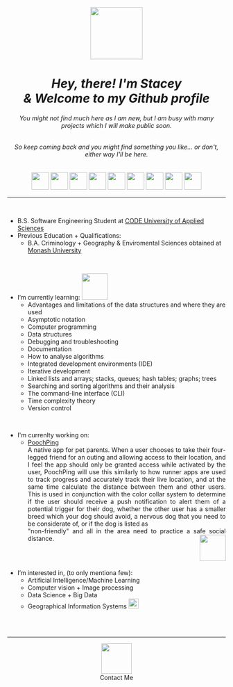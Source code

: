 <div align="center">
  <img  src="https://media1.giphy.com/media/KzJkzjggfGN5Py6nkT/giphy.gif?cid=790b761146ac9a6793d2ef59478ce0d455b1a672eb60a7ff&rid=giphy.gif&ct=s" 
  alt="" width="120" height="120">

  # _Hey, there! I'm Stacey_ <br> _& Welcome to my Github profile_
  ###### You might not find much here as I am new, but I am busy with many projects which I will make public soon. 
  ###### So keep coming back and you might find something you like... or don't, either way I'll be here.
</div>

<div align="center">
  <img src="https://img.icons8.com/nolan/64/html-5.png" height="40"/>
  <img src="https://img.icons8.com/nolan/50/css-filetype.png" height="40"/>
  <img src="https://img.icons8.com/nolan/50/javascript.png" height="40"/>
  <img src="https://img.icons8.com/nolan/64/python.png" height="40"/> 
  <img src="https://img.icons8.com/nolan/50/mac-os.png" height="40"/>
  <img src="https://img.icons8.com/nolan/64/linux--v2.png" height="40"/>
  <img src="https://img.icons8.com/nolan/64/pycharm.png" height="40"/>
  <img src="https://img.icons8.com/nolan/64/visual-studio-code-2019.png" height="40"/>
  <img src="https://img.icons8.com/nolan/50/github.png" height="40"/>
</div>

<hr>
<br>

* B.S. Software Engineering Student at <a href="https://code.berlin/en/">CODE University of Applied Sciences</a> 
* Previous Education + Qualifications:
  * B.A. Criminology + Geography & Enviromental Sciences obtained at <a href="https://www.monash.edu/">Monash University</a> 

<br>

* I’m currently learning: <img src="https://media.giphy.com/media/u3WERoLDzAPfHM0UOc/giphy.gif" height="60">
  * Advantages and limitations of the data structures and where they are used       
  * Asymptotic notation
  * Computer programming
  * Data structures
  * Debugging and troubleshooting
  * Documentation
  * How to analyse algorithms
  * Integrated development environments (IDE)
  * Iterative development
  * Linked lists and arrays; stacks, queues; hash tables; graphs; trees
  * Searching and sorting algorithms and their analysis
  * The command-line interface (CLI)
  * Time complexity theory
  * Version control
  
<br>

* I'm currenlty working on:
  - <a href="https://github.com/berlin-experiment/PoochPing">PoochPing</a>   
      <div align="justify"> 
      A native app for pet parents. 
      When a user chooses to take their four-legged friend for an outing 
      and allowing access to their location, and I feel the app should only 
      be granted access while activated by the user, PoochPing will use this 
      similarly to how runner apps are used to track progress and accurately 
      track their live location, and at the same time calculate the distance 
      between them and other users. This is used in conjunction with the color 
      collar system to determine if the user should receive a push notification 
      to alert them of a potential trigger for their dog, whether the other 
      user has a smaller breed which your dog should avoid, a nervous dog 
      that you need to be considerate of, or if the dog is listed as <br>
      "non-friendly" and all in the area need to practice a safe social distance. 
      <img align="right" src="https://media.giphy.com/media/VDMFEqsctMllI14x0k/giphy.gif" height="60">
      </div>

<br>
<br>

* I’m interested in, (to only mentiona few): 
  * Artificial Intelligence/Machine Learning
  * Computer vision + Image processing
  * Data Science + Big Data
  * Geographical Information Systems <img src="https://media.giphy.com/media/TdozTm8E8x6eWaVs6N/giphy.gif" height="23"> 

<br>
<br>

<hr>

<div align="center">
<a href="mailto:staceykenny@outlook.com"><img src="https://img.icons8.com/nolan/64/email.png" height="70"/></a>
<br>
Contact Me
</div>
